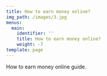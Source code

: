 ```yaml
---
title: How to earn money online?
img_path: /images/3.jpg
menus:
  main:
    identifier: ''
    title: How to earn money online?
    weight: -7
template: page
---
```

How to earn money online guide.
